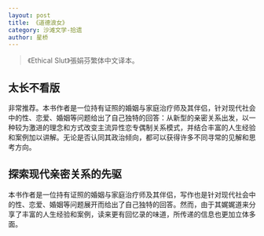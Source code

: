 ```yaml
---
layout: post
title: 《道德浪女》
category: 沙滩文学-拾遗
author: 星桥
---
```


> 《Ethical Slut》張娟芬繁体中文译本。

## 太长不看版

非常推荐。本书作者是一位持有证照的婚姻与家庭治疗师及其伴侣，针对现代社会中的性、恋爱、婚姻等问题给出了自己独特的回答：从新型的亲密关系出发，以一种较为激进的理念和方式改变主流异性恋专偶制关系模式，并结合丰富的人生经验和案例加以讲解。无论是否认同其政治倾向，都可以获得许多不同寻常的见解和思考方向。

## 探索现代亲密关系的先驱

本书作者是一位持有证照的婚姻与家庭治疗师及其伴侣，写作也是针对现代社会中的性、恋爱、婚姻等问题展开而给出了自己独特的回答。然而，由于其娓娓道来分享了丰富的人生经验和案例，读来更有回忆录的味道，所传递的信息也更加立体多面。

